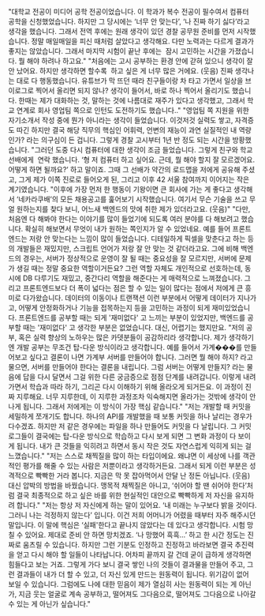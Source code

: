 "대학교 전공이 미디어 공학 전공이었습니다. 이 학과가 복수 전공이 필수여서 컴퓨터 공학을 신청했었습니다. 하지만 그 당시에는 ‘너무 안 맞는다’, ‘나 진짜 하기 싫다’라고 생각을 했습니다. 그래서 전역 후에는 원래 생각이 있던 경찰 공무원 준비를 먼저 시작했습니다. 정말 매일매일을 피신 때처럼 살았다고 생각해요. 다만 노력과는 다르게 결과가 좋지는 않았습니다. 그래서 마지막 시험이 끝난 후에는  잠시 고민하는 시간을 가졌습니다. 뭘 해야 하려나 하고요."
"처음에는 고시 공부하는 환경 안에 갇혀 있으니 생각이 잘 안 났어요. 하지만 생각하면 할수록  하고 싶은 게 너무 많은 거에요. (웃음) 진짜 생각나는 대로 다 행동했습니다. 유튜브가 막 뜨던 때라 친구들이랑 차 타고 가면서 일상을 브이로그로 찍어서 올리면 되지 않나? 생각이 들어서, 바로 하나 찍어서 올리기도 했습니다. 한때는 제가 대화하는 것, 말하는 것에 나름대로 재주가 있다고 생각했고, 그래서 학교 연계로 회사 영업팀 쪽으로 인턴도 도전하기도 했습니다.."
"영업팀 쪽 지원을 위한 자기소개서 작성 중에 뭔가 아니라는 생각이 들었습니다. 이것저것 실력도 쌓고, 자격증도 따긴 하지만 결국 해당 직무의 핵심인 어휘력, 언변의 재능이 과연 실질적인 내 역량인가? 라는 의구심이 든 겁니다. 그렇게 경찰 고시부터 1년 반 정도 되는 시간을 방황했습니다.
"그러던 도중 다시 컴퓨터에 대한 생각이 조금 들었습니다. 그렇게 친구와 학교 선배에게  연락 했습니다. ‘형 저 컴퓨터 하고 싶어요. 근데, 뭘 해야 할지 잘 모르겠어요. 어떻게 하면 될까요?’ 하고 말이죠. 그때 그 선배가 약간의 로드맵을 저에게 공유해 주셨고, 그게 제가 이쪽 진로로 들어오게 된, 그리고 이후 42 서울 참여까지 이어지는 작은 계기였습니다.
"이후에 가장 먼저 한 행동이 기왕이면 큰 회사에 가는 게 좋다고 생각해서 ‘네카라쿠배’의 모든 채용공고를 훑어보기 시작했습니다. 여기서 무슨 기술을 쓰고 무얼 원하는지를 찾다 보니, 어느새 백엔드의 맛에 취한 제가 있더라고요. (웃음)"
"다만, 처음엔 다 해봐야 한다는 이야기를 많이 들었기에 되도록 여러 분야를 다 해보려고 했습니다. 확실히 해보면서 무엇이 내가 원하는 쪽인지가 알 수 있었네요. 예를 들어 프론트엔드는 저랑 안 맞는다는 느낌이 많이 들었습니다. 디테일하게 픽셀을 맞춘다고 하는 등의 개발들은 재밌지만, 스크립트 언어가 저랑 잘 안 맞는 것 같더라고요. 그에 비해 백엔드의 경우는, 서버가 정상적으로 운영이 잘 될 때는 중요성을 잘 모르지만, 서버에 문제가 생길 때는 정말 중요한 역할이거든요? 그런 역할 자체도 개인적으로 선호하는데, 동시에 DB 다루기도 재밌고, 중간다리 역할을 해준다는 게 매력적으로 느껴졌습니다. 그리고 프론트엔드보다 더 폭이 넓다는 점은 할 수 있는 일이 많다는 점에서 저에게 큰 흥미로 다가왔습니다. 데이터의 이동이나 트랜잭션 이런 부분에서 어떻게 데이터가 지나가고, 어떻게 안정화하거나 기능을 접목하는지 등을 고민하는 과정이 되게 재미있었습니다. 프론트엔드를 공부할 때는 되게 '재미없다' 고 느끼는 부분이 있었지만, 백엔드를 공부할 때는 '재미없다' 고 생각한 부분은 없었습니다. 대신, 어렵기는 했지만요.
"저의 공부, 혹은 실력 향상의 노하우는 많은 카뎃분들이 공감하리라 생각합니다. 제가 생각하기엔 개발 공부는 무조건 탑-다운 방식이라고 생각합니다. 예를 들어서 가계���를 만들어보고 싶다고 결론이 나면 가계부 서버를 만들어야 합니다. 그러면 뭘 해야 하지? 라고 물으면, 서버를 만들어야 한다는 결론을 내립니다. 그럼 서버는 어떻게 만들지? 라는 물음에 답을 다시 달면서 그걸 위한 다른 궁금증으로 점점 단계를 내려갑니다. 이렇게 내려가면서 학습과 따라 하기, 그리곤 다시 이해하기 위해 올라오게 되거든요. 이 과정이 진짜 지루해요. 너무 지루한데, 이 지루한 과정조차 익숙해지면 올라가는 것밖에 생각이 안 나게 됩니다. 그래서 저에게는 이 방식이 가장 핵심 같습니다."
"저는 개발할 때 커밋을 세밀하게 쪼개기도 합니다. 하나의 API를 개발했을 때 보통 커밋을 하나 날리는 경우가 다수겠죠. 하지만 저 같은 경우에는 파일을 하나 만들어도 커밋을 다 날립니다. 그 커밋로그들이 결국에는 탑-다운 방식으로 학습하고 다시 보게 되면 그 변화 과정이 다 보이게 됩니다. 내가 큰 것들을 익히려고 하면서 동시 작은 것도 자연스럽게 익히게 되는 걸 느꼈습니다."
"저는 스스로 채찍질을 많이 하는 타입이에요. 왜냐면 이 세상에 나를 객관적인 평가를 해줄 수 있는 사람은 저뿐이라고 생각하거든요. 그래서 되게 이런 부분은 성격적으로 빡빡한 거라 봅니다. 지금은 막 못 잡아먹어서 안달 난 정돈 아닙니다. (웃음) 대신 압박의 방법을 바꿨습니다. 맹목적 채찍질은 아니고, ‘쉬어야 할 땐 쉬어야 한다’처럼 결국 최종적으로 하고 싶은 바를 위한 현실적인 대안으로 빡빡하게 저 자신을 유지하려 합니다."
"저는 항상 저 자신에게 하는 말이 있어요. ‘내 미래는 누구보다 밝을 것이다. 그러니 나는 걱정하지 않는다’ 입니다. 이건 저희 어머니가 어렸을 때부터 자주 해주시던 말입니다. 이 말에 핵심은 ‘실패'한다고 끝나지 않았다는 데 있다고 생각합니다. 시험 망칠 수 있어요. 제대로 준비 안 하면 망치겠죠. ‘나 망했어 흑흑…’ 하고 한 시간 정도는 진짜로 움츠릴 수 있습니다. 하지만 그런 기분도 인정하고 진정하고 바라보면 결국 추진력을 얻고 다시 해야 할 일들이 나타납니다. 어차피 끝까지 갈 건데 굳이 급하게 생각하면 힘들다고 보는 거죠. 그렇게 가다 보니 결국 쌓인 나의 것들이 결과물을 만들어 주고, 그런 결과들이 내가 더 할 수 있고, 더 자신 있게 만드는 원동력이 됩니다. 위기감이 없어 보일 수 있습니다. 그럼에도 나에 대한 믿음이 제가 열심히 사는 원동력이 되는 게 아닌가, 지금 웃는 얼굴로 계속 공부하고, 떨어져도 그다음으로, 떨어져도 그다음으로 나아갈 수 있는 게 아닌가 싶습니다."

